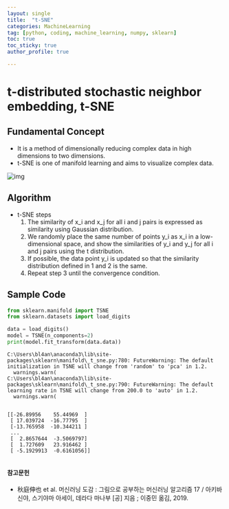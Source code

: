 ```yaml
---
layout: single
title:  "t-SNE"
categories: MachineLearning
tag: [python, coding, machine_learning, numpy, sklearn]
toc: true
toc_sticky: true
author_profile: true

---
```


# t-distributed stochastic neighbor embedding, t-SNE

## Fundamental Concept

- It is a method of dimensionally reducing complex data in high dimensions to two dimensions.
- t-SNE is one of manifold learning and aims to visualize complex data.

![img](/images/2022-04-10-t-SNE/t-SNE.jpg)

## Algorithm

- t-SNE steps
    1. The similarity of x_i and x_j for all i and j pairs is expressed as similarity using Gaussian distribution.
    2. We randomly place the same number of points y_i as x_i in a low-dimensional space, and show the similarities of y_i and y_j for all i and j pairs using the t distribution.
    3. If possible, the data point y_i is updated so that the similarity distribution defined in 1 and 2 is the same.
    4. Repeat step 3 until the convergence condition.

## Sample Code


```python
from sklearn.manifold import TSNE
from sklearn.datasets import load_digits

data = load_digits()
model = TSNE(n_components=2)
print(model.fit_transform(data.data))
```

    C:\Users\bl4an\anaconda3\lib\site-packages\sklearn\manifold\_t_sne.py:780: FutureWarning: The default initialization in TSNE will change from 'random' to 'pca' in 1.2.
      warnings.warn(
    C:\Users\bl4an\anaconda3\lib\site-packages\sklearn\manifold\_t_sne.py:790: FutureWarning: The default learning rate in TSNE will change from 200.0 to 'auto' in 1.2.
      warnings.warn(
    

    [[-26.89956    55.44969  ]
     [ 17.039724  -16.77795  ]
     [-13.765958  -10.344211 ]
     ...
     [  2.8657644  -3.5069797]
     [  1.727609   23.916462 ]
     [ -5.1929913  -0.6161056]]
    


```python

```

#### 참고문헌

- 秋庭伸也 et al. 머신러닝 도감 : 그림으로 공부하는 머신러닝 알고리즘 17 / 아키바 신야, 스기야마 아세이, 데라다 마나부 [공] 지음 ; 이중민 옮김, 2019.
